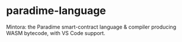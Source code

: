 # paradime-language
Mintora: the Paradime smart-contract language &amp; compiler producing WASM bytecode, with VS Code support.
